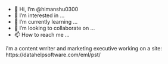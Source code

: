 - 👋 Hi, I’m @himanshu0300
- 👀 I’m interested in ...
- 🌱 I’m currently learning ...
- 💞️ I’m looking to collaborate on ...
- 📫 How to reach me ...

<!---
himanshu0300/himanshu0300 is a ✨ special ✨ repository because its `README.md` (this file) appears on your GitHub profile.
You can click the Preview link to take a look at your changes.
---> i'm a content wrriter and marketing executive working on a site: https://datahelpsoftware.com/eml/pst/
